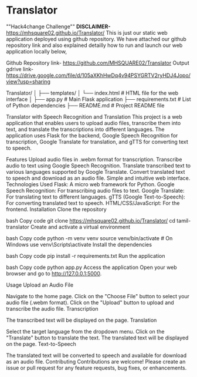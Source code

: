 # Translator
""Hack4change Challenge""
**DISCLAIMER-** https://mhsquare02.github.io/Translator/ 
    This is just our static web application deployed using github repository. We have attached our github repository link and also explained detailly how to run and launch our web application locally below,
    
 Github Repository link- https://github.com/MHSQUARE02/Translator
 Output gdrive link- https://drive.google.com/file/d/105aXKhHwDq4v94PSYGRTV2ryHDJ4Jopo/view?usp=sharing
    
Translator/
│
├── templates/
│   └── index.html           # HTML file for the web interface
│
├── app.py                   # Main Flask application
├── requirements.txt         # List of Python dependencies
├── README.md                # Project README file


Translator with Speech Recognition and Translation
This project is a web application that enables users to upload audio files, transcribe them into text, and translate the transcriptions into different languages. The application uses Flask for the backend, Google Speech Recognition for transcription, Google Translate for translation, and gTTS for converting text to speech.

Features
Upload audio files in .webm format for transcription.
Transcribe audio to text using Google Speech Recognition.
Translate transcribed text to various languages supported by Google Translate.
Convert translated text to speech and download as an audio file.
Simple and intuitive web interface.
Technologies Used
Flask: A micro web framework for Python.
Google Speech Recognition: For transcribing audio files to text.
Google Translate: For translating text to different languages.
gTTS (Google Text-to-Speech): For converting translated text to speech.
HTML/CSS/JavaScript: For the frontend.
Installation
Clone the repository

bash
Copy code
git clone https://mhsquare02.github.io/Translator/ 
cd tamil-translator
Create and activate a virtual environment

bash
Copy code
python -m venv venv
source venv/bin/activate   # On Windows use venv\Scripts\activate
Install the dependencies

bash
Copy code
pip install -r requirements.txt
Run the application

bash
Copy code
python app.py
Access the application
Open your web browser and go to http://127.0.0.1:5000.

Usage
Upload an Audio File

Navigate to the home page.
Click on the "Choose File" button to select your audio file (.webm format).
Click on the "Upload" button to upload and transcribe the audio file.
Transcription

The transcribed text will be displayed on the page.
Translation

Select the target language from the dropdown menu.
Click on the "Translate" button to translate the text.
The translated text will be displayed on the page.
Text-to-Speech

The translated text will be converted to speech and available for download as an audio file.
Contributing
Contributions are welcome! Please create an issue or pull request for any feature requests, bug fixes, or enhancements.

